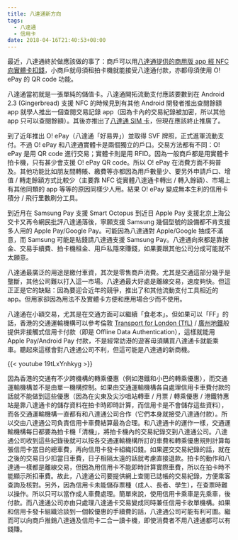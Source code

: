 ```yaml
---
title: 八達通新方向
tags:
  - 八達通
  - 信用卡
date: 2018-04-16T21:40:53+08:00
---
```


最近，八達通終於做應該做的事了：商戶可以用[八達通提供的商用版 app 經 NFC 向實體卡扣錢](https://ezone.ulifestyle.com.hk/article/2040493/%E5%85%AB%E9%81%94%E9%80%9A%E6%9B%B4%E6%96%B0%E5%95%86%E7%94%A8%E7%89%88%20App%20%E5%85%8D%E7%A7%9F%E6%A9%9F%E5%82%B3%E7%B5%B1%E5%A0%B1%E6%94%A4%E8%A9%A6%E7%94%A8)，小商戶就毋須租拍卡機就能接受八達通付款，亦都毋須使用 O! ePay 的 QR code 功能。

八達通當初就是一張單純的儲值卡。八達通開拓流動支付應該要數到在 Android 2.3 (Gingerbread) 支援 NFC 的時候見到有其他 Android 開發者推出查閱餘額 app 就學人推出一個查閱交易記錄 app（因為卡內的交易紀錄被加密，所以其他 app 只可以查閱餘額）。其後亦推出了[八達通 SIM 卡](https://www.octopus.com.hk/tc/consumer/mobile-payment/mobile-sim/index.html)，但現在應該終止推廣了。

<!--more-->

到了近年推出 O! ePay（八達通「好易畀」）並取得 SVF 牌照，正式進軍流動支付。不過 O! ePay 和八達通實體卡是兩個獨立的戶口。交易方法都有不同：O! ePay 是用 QR code 進行交易；實體卡則是用 RFID。因為一般商戶都是用實體卡拍卡機，只有甚少會支援 O! ePay QR code。所以 O! ePay 在消費方面不夠普及。其他功能比如朋友間轉賬、繳費等亦都因為用戶數量少、要另外申請戶口、增值 / 轉走餘額方式比較少（主要靠 NFC 從實體八達通卡轉出 / 轉入餘額）、市場上有其他同類的 app 等等的原因同樣少人用。結果 O! ePay 變成無本生利的信用卡積分 / 飛行里數刷分工具。

到近月在 Samsung Pay 支援 Smart Octopus 到近日 Apple Pay 支援北京上海公交卡又再令網民批評八達通落後，寧願支援 Samsung 幾個型號的設備都不肯支援多人用的 Apple Pay/Google Pay。可能因為八達通對 Apple/Google 抽成不滿意，而 Samsung 可能是貼錢請八達通支援 Samsung Pay。八達通向來都是靠按金、交易手續費、拍卡機租金、用戶私隱來賺錢，如果要跟其他公司分成可能就不太願意。

八達通最廣泛的用途是繳付車資，其次是零售商戶消費。尤其是交通這部分幾乎是壟斷，其他公司難以打入這一市場。八達通最大好處是離線交易，速度夠快。但這正正是它的缺點：因為要迎合近年的競爭，推出了和其他流動支付工具相近的 app。但用家卻因為用法不及實體卡方便和應用場合少而不使用。

八達通在小額交易，尤其是在交通方面可以繼續「食老本」。但如果可以「FF」的話，香港的交通運輸機構可以參考倫敦 [Transport for London (TfL)](https://contactless.tfl.gov.uk/) / [廣州地鐵](http://www.gzmtr.com/ygwm/xwzx/gsxw/201709/t20170925_54174.html)般提供非接觸式信用卡付款（即是 Offline Data Authentication），這樣就能用 Apple Pay/Android Pay 付款，不是經常訪港的遊客毋須購買八達通卡就能乘車。聽起來這樣會對八達通公司不利，但這可能是八達通的新商機。

{{< youtube 19tLxYnhkyg >}}

因為香港的交通有不少跨機構的轉乘優惠（例如港鐵和小巴的轉乘優惠），而交通運輸機構並不是由單一機構控制。如果由交通運輸機構各自處理信用卡車費付款的話就不能做到這些優惠（因為在尖東及尖沙咀站轉車 / 月票 / 轉乘優惠 / 港鐵特惠站是靠八達通卡的儲存資料在拍卡時即時計算，而信用卡是不會儲存這些資料），而各交通運輸機構一直都有和八達通公司合作（它們本身就接受八達通付款）。所以交由八達通公司負責信用卡車費結算最為合理。和八達通卡的運作一樣，交通運輸機構每日都要為拍卡機「清機」，將拍卡機內的交易紀錄交到八達通公司。八達通公司收到這些紀錄後就可以按各交通運輸機構所訂的車費和轉乘優惠規則計算每張信用卡當日的總車費，再向信用卡發卡組織扣錢。如果遲交交易紀錄的話，就在之後的交易日少扣當日車費，日子相隔太遠的話就考慮直接退款。拍卡的動作和八達通一樣都是離線交易，但因為用信用卡不能即時計算實際車費，所以在拍卡時不能顯示所扣車費。故此，八達通公司要提供網上查閱已誌帳的交易紀錄，方便乘客查詢及核對。另外，因為信用卡未能儲存票種（成人、長者、學生），在查票時難以操作。所以只可以當作成人車費處理。簡單來說，使用信用卡乘車是先乘車，後付款。而八達通公司亦由只處理八達通卡交易變成同時兼任信用卡收單機構。如果和信用卡發卡組織洽談到一個較優惠的手續費的話，八達通公司可能有利可圖。繼而可以向商戶推銷八達通及信用卡二合一讀卡機，即使消費者不用八達通都可以有錢賺。
